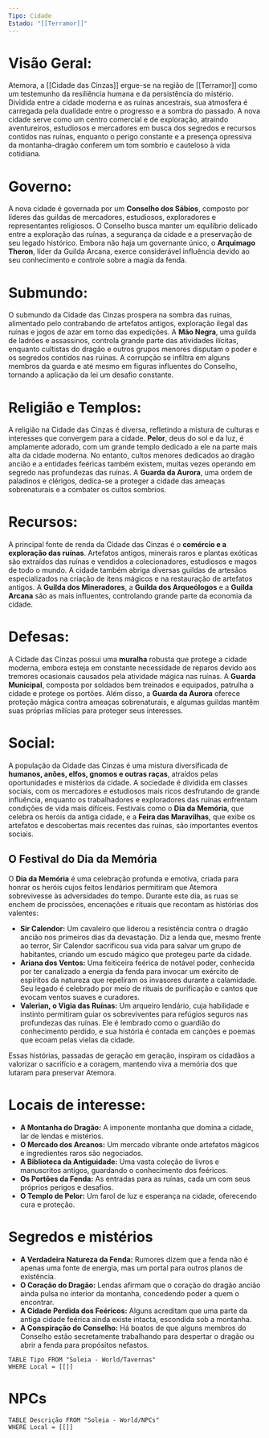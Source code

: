 ```yaml
---
Tipo: Cidade
Estado: "[[Terramor]]"
---
```

# Visão Geral:

Atemora, a [[Cidade das Cinzas]] ergue-se na região de [[Terramor]] como um testemunho da resiliência humana e da persistência do mistério. Dividida entre a cidade moderna e as ruínas ancestrais, sua atmosfera é carregada pela dualidade entre o progresso e a sombra do passado. A nova cidade serve como um centro comercial e de exploração, atraindo aventureiros, estudiosos e mercadores em busca dos segredos e recursos contidos nas ruínas, enquanto o perigo constante e a presença opressiva da montanha-dragão conferem um tom sombrio e cauteloso à vida cotidiana.
# Governo:

A nova cidade é governada por um **Conselho dos Sábios**, composto por líderes das guildas de mercadores, estudiosos, exploradores e representantes religiosos. O Conselho busca manter um equilíbrio delicado entre a exploração das ruínas, a segurança da cidade e a preservação de seu legado histórico. Embora não haja um governante único, o **Arquimago Theron**, líder da Guilda Arcana, exerce considerável influência devido ao seu conhecimento e controle sobre a magia da fenda.
# Submundo:

O submundo da Cidade das Cinzas prospera na sombra das ruínas, alimentado pelo contrabando de artefatos antigos, exploração ilegal das ruínas e jogos de azar em torno das expedições. A **Mão Negra**, uma guilda de ladrões e assassinos, controla grande parte das atividades ilícitas, enquanto cultistas do dragão e outros grupos menores disputam o poder e os segredos contidos nas ruínas. A corrupção se infiltra em alguns membros da guarda e até mesmo em figuras influentes do Conselho, tornando a aplicação da lei um desafio constante.
# Religião e Templos:

A religião na Cidade das Cinzas é diversa, refletindo a mistura de culturas e interesses que convergem para a cidade. **Pelor**, deus do sol e da luz, é amplamente adorado, com um grande templo dedicado a ele na parte mais alta da cidade moderna. No entanto, cultos menores dedicados ao dragão ancião e a entidades feéricas também existem, muitas vezes operando em segredo nas profundezas das ruínas. A **Guarda da Aurora**, uma ordem de paladinos e clérigos, dedica-se a proteger a cidade das ameaças sobrenaturais e a combater os cultos sombrios.
# Recursos:
A principal fonte de renda da Cidade das Cinzas é o **comércio e a exploração das ruínas**. Artefatos antigos, minerais raros e plantas exóticas são extraídos das ruínas e vendidos a colecionadores, estudiosos e magos de todo o mundo. A cidade também abriga diversas guildas de artesãos especializados na criação de itens mágicos e na restauração de artefatos antigos. A **Guilda dos Mineradores**, a **Guilda dos Arqueólogos** e a **Guilda Arcana** são as mais influentes, controlando grande parte da economia da cidade.
# Defesas:

A Cidade das Cinzas possui uma **muralha** robusta que protege a cidade moderna, embora esteja em constante necessidade de reparos devido aos tremores ocasionais causados pela atividade mágica nas ruínas. A **Guarda Municipal**, composta por soldados bem treinados e equipados, patrulha a cidade e protege os portões. Além disso, a **Guarda da Aurora** oferece proteção mágica contra ameaças sobrenaturais, e algumas guildas mantêm suas próprias milícias para proteger seus interesses.
# Social:

A população da Cidade das Cinzas é uma mistura diversificada de **humanos, anões, elfos, gnomos e outras raças**, atraídos pelas oportunidades e mistérios da cidade. A sociedade é dividida em classes sociais, com os mercadores e estudiosos mais ricos desfrutando de grande influência, enquanto os trabalhadores e exploradores das ruínas enfrentam condições de vida mais difíceis. Festivais como o **Dia da Memória**, que celebra os heróis da antiga cidade, e a **Feira das Maravilhas**, que exibe os artefatos e descobertas mais recentes das ruínas, são importantes eventos sociais.
## O Festival do Dia da Memória

O **Dia da Memória** é uma celebração profunda e emotiva, criada para honrar os heróis cujos feitos lendários permitiram que Atemora sobrevivesse às adversidades do tempo. Durante este dia, as ruas se enchem de procissões, encenações e rituais que recontam as histórias dos valentes:

- **Sir Calendor:** Um cavaleiro que liderou a resistência contra o dragão ancião nos primeiros dias da devastação. Diz a lenda que, mesmo frente ao terror, Sir Calendor sacrificou sua vida para salvar um grupo de habitantes, criando um escudo mágico que protegeu parte da cidade.
- **Ariana dos Ventos:** Uma feiticeira feérica de notável poder, conhecida por ter canalizado a energia da fenda para invocar um exército de espíritos da natureza que repeliram os invasores durante a calamidade. Seu legado é celebrado por meio de rituais de purificação e cantos que evocam ventos suaves e curadores.
- **Valerian, o Vigia das Ruínas:** Um arqueiro lendário, cuja habilidade e instinto permitiram guiar os sobreviventes para refúgios seguros nas profundezas das ruínas. Ele é lembrado como o guardião do conhecimento perdido, e sua história é contada em canções e poemas que ecoam pelas vielas da cidade.

Essas histórias, passadas de geração em geração, inspiram os cidadãos a valorizar o sacrifício e a coragem, mantendo viva a memória dos que lutaram para preservar Atemora.
# Locais de interesse:

- **A Montanha do Dragão:** A imponente montanha que domina a cidade, lar de lendas e mistérios.
- **O Mercado dos Arcanos:** Um mercado vibrante onde artefatos mágicos e ingredientes raros são negociados.
- **A Biblioteca da Antiguidade:** Uma vasta coleção de livros e manuscritos antigos, guardando o conhecimento dos feéricos.
- **Os Portões da Fenda:** As entradas para as ruínas, cada um com seus próprios perigos e desafios.
- **O Templo de Pelor:** Um farol de luz e esperança na cidade, oferecendo cura e proteção.

# Segredos e mistérios

- **A Verdadeira Natureza da Fenda:** Rumores dizem que a fenda não é apenas uma fonte de energia, mas um portal para outros planos de existência.
- **O Coração do Dragão:** Lendas afirmam que o coração do dragão ancião ainda pulsa no interior da montanha, concedendo poder a quem o encontrar.
- **A Cidade Perdida dos Feéricos:** Alguns acreditam que uma parte da antiga cidade feérica ainda existe intacta, escondida sob a montanha.
- **A Conspiração do Conselho:** Há boatos de que alguns membros do Conselho estão secretamente trabalhando para despertar o dragão ou abrir a fenda para propósitos nefastos.

```dataview
TABLE Tipo FROM "Soleia - World/Tavernas"
WHERE Local = [[]]
```

# NPCs
```dataview
TABLE Descrição FROM "Soleia - World/NPCs"
WHERE Local = [[]]
```


